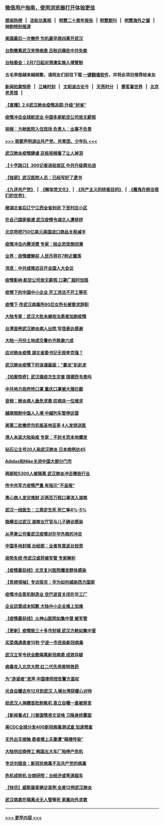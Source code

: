 ### [微信用户指南，使用浏览器打开体验更佳](https://github.com/gfw-breaker/banned-news1/blob/master/indexes/wechat-guide.md?t=0)
#### [禁闻热榜](热点新闻.md?t=0)  &nbsp;&nbsp;|&nbsp;&nbsp; [法轮功真相](https://github.com/gfw-breaker/truth/blob/master/README.md?t=0) &nbsp;&nbsp;|&nbsp;&nbsp; [明慧二十周年报告](https://github.com/gfw-breaker/mh-reports/blob/master/README.md?t=0) &nbsp;&nbsp;|&nbsp;&nbsp;[明慧期刊](https://github.com/gfw-breaker/mh-qikan) &nbsp;&nbsp;|&nbsp;&nbsp; [明慧海外之窗](https://github.com/gfw-breaker/mh-news/blob/master/README.md?t=0) &nbsp;&nbsp;|&nbsp;&nbsp; [神韵特别报道](https://github.com/gfw-breaker/mh-news/blob/master/shenyun.md?t=0)
#### [美国最后一次撤侨 包机最早周四离开武汉](../pages/nsc413/n11849395.md?t=02070002) 
#### [台胞撤离武汉夹带病患 吕秋远痛批中共失能](../pages/nsc413/n11849153.md?t=02070002) 
#### [台陆委会：2月7日起对港澳实施入境管制](../pages/nsc413/n11848681.md?t=02070002) 
#### 五毛举报越来越频繁，请网友们前往下载 [一键翻墙软件](https://github.com/gfw-breaker/ssr-accounts)，并将此项目推荐给亲友
#### [新闻拍案惊奇](https://github.com/gfw-breaker/banned-news1/blob/master/pages/link4.md) &nbsp;&nbsp;|&nbsp;&nbsp; [江峰时刻](https://github.com/gfw-breaker/banned-news1/blob/master/pages/link4.md) &nbsp;&nbsp;|&nbsp;&nbsp; [文昭谈古论今](https://github.com/gfw-breaker/banned-news1/blob/master/pages/link4.md) &nbsp;&nbsp;|&nbsp;&nbsp; [天亮时分](https://github.com/gfw-breaker/banned-news1/blob/master/pages/link4.md) &nbsp;&nbsp;|&nbsp;&nbsp; [萧茗看世界](https://github.com/gfw-breaker/banned-news1/blob/master/pages/link4.md) &nbsp;&nbsp;|&nbsp;&nbsp; [北京老茶馆](https://github.com/gfw-breaker/banned-news1/blob/master/pages/link4.md) &nbsp;&nbsp;|&nbsp;&nbsp; 
#### [【直播】2.6武汉肺炎疫情追踪:升级“封省”](../pages/nsc413/n11848948.md?t=02070002) 
#### [疫情冲击全球航空业 中国多家航空公司放无薪假](../pages/nsc413/n11849188.md?t=02070002) 
#### [视频：方舱医院入住现场 负责人：出事不负责](../pages/nsc413/n11845312.md?t=02070002) 
#### [>>> 我要声明退出共产党、共青团、少年队 <<<](https://github.com/begood0513/goodnews/blob/master/quit/letter.md) 
#### [武汉肺炎疫情肆虐 这些视频看了让人掉泪](../pages/nsc413/n11848904.md?t=02070002) 
#### [【十字路口】300记者进驻疫区 中共升级舆论战](../pages/nsc413/n11847578.md?t=02070002) 
#### [【独家】武汉医院人员：已经写好了遗书](../pages/nsc413/n11848942.md?t=02070002) 
#### [《九评共产党》](https://github.com/begood0513/9ping.md/blob/master/README.md) &nbsp;|&nbsp; [《解体党文化》](../../../../jtdwh.md/blob/master/README.md)  &nbsp;|&nbsp; [《共产主义的终极目的》](../../../../gczydzjmd.md/blob/master/README.md) &nbsp;|&nbsp; [《魔鬼在统治我们的世界》](../../../../mgztzwmdsj.md/blob/master/README.md) 
#### [继湖北省后辽宁江西全省封闭 下至村庄小区](../pages/nsc413/n11848814.md?t=02070002) 
#### [在自己国家偷渡 武汉疫情令湖北人遭排挤](../pages/nsc413/n11848737.md?t=02070002) 
#### [北京将把750亿美元美国进口商品关税减半](../pages/nsc413/n11848896.md?t=02070002) 
#### [疫情冲击内需消费 专家：陆企恐现倒闭潮](../pages/nsc413/n11849265.md?t=02070002) 
#### [业界：疫情缓解前 人民币将在7附近震荡](../pages/nsc413/n11848445.md?t=02070002) 
#### [消息：中共或推迟召开全国人大会议](../pages/nsc413/n11848698.md?t=02070002) 
#### [疫情影响 航空公司放无薪假 口罩厂超时加班](../pages/nsc413/n11848173.md?t=02070002) 
#### [疫情下的中国中小企业 开工违法不开工等死](../pages/nsc413/n11848520.md?t=02070002) 
#### [疫情下 传武汉病毒所80后女所长被要求辞职](../pages/nsc413/n11842494.md?t=02070002) 
#### [大陆专家：武汉大批未被收治患者加剧疫情](../pages/nsc413/n11848163.md?t=02070002) 
#### [台湾首例武汉肺炎病人出院 写信表达感谢](../pages/nsc413/n11848408.md?t=02070002) 
#### [大陆一月份土地成交量价齐跌逾六成](../pages/nsc413/n11847770.md?t=02070002) 
#### [应对肺炎疫情 湖北省委书记无视李克强？](../pages/nsc413/n11848018.md?t=02070002) 
#### [武汉肺炎疫情下的诙谐画面：“暴龙”趴趴走](../pages/nsc413/n11848057.md?t=02070002) 
#### [【拍案惊奇】武汉瘟疫次生灾害 瑞德西韦贵吗](../pages/nsc413/n11847587.md?t=02070002) 
#### [中共地方政府抢口罩 重庆口罩被大理拦截](../pages/nsc413/n11848150.md?t=02070002) 
#### [音频：肺炎病人垂危求救 叹病床一位难求](../pages/nsc413/n11847883.md?t=02070002) 
#### [越南限制中国人入境 中越列车暂停运营](../pages/nsc413/n11847844.md?t=02070002) 
#### [美第二批撤侨包机抵圣地亚哥 4人发烧送医](../pages/nsc413/n11847923.md?t=02070002) 
#### [港人未返大陆染疫 专家：不封关恐本地爆发](../pages/nsc413/n11848021.md?t=02070002) 
#### [钻石公主号20人染武汉肺炎 日本病例达45](../pages/nsc413/n11847823.md?t=02070002) 
#### [Adidas和Nike关闭中国大部分门市](../pages/nsc413/n11847720.md?t=02070002) 
#### [两邮轮5300人被隔离 武汉肺炎冲击哪些行业](../pages/nsc413/n11847456.md?t=02070002) 
#### [传中共军方疫情严重 有指示“不呈报”](../pages/nsc413/n11847828.md?t=02070002) 
#### [黑心商人发灾难财 近两百万假口罩流入湖南](../pages/nsc413/n11847794.md?t=02070002) 
#### [武汉一线医生：三周定生死 死亡率4%-5%](../pages/nsc413/n11847780.md?t=02070002) 
#### [隐瞒去过武汉 湖南女厅官与儿子确诊感染](../pages/nsc413/n11847669.md?t=02070002) 
#### [从苹果公司看武汉疫情对在华外商的冲击](../pages/nsc413/n11847586.md?t=02070002) 
#### [中国多地封城 台经部：业者有意返台投资](../pages/nsc413/n11847732.md?t=02070002) 
#### [局势失控 传武汉或将被军管 专家解析](../pages/nsc413/n11847458.md?t=02070002) 
#### [【疫情最前线】北京复兴医院爆发群体感染](../pages/nsc413/n11847626.md?t=02070002) 
#### [【思想领袖】专访班农：华为如何威胁西方国家](../pages/nsc413/n11847306.md?t=02070002) 
#### [疫情冲击客机制造业 空巴波音关闭在华工厂](../pages/nsc413/n11847550.md?t=02070002) 
#### [企业运营成未知数 大陆中小企业难上加难](../pages/nsc413/n11847477.md?t=02070002) 
#### [【疫情最前线】火神山医院如集中营 被军管](../pages/nsc413/n11847524.md?t=02070002) 
#### [【更新】疫情致三十多市封城 武汉方舱如集中营](../pages/nsc413/n11801312.md?t=02070002) 
#### [买菜偶遇患者15秒 宁波一市民染新冠病毒](../pages/nsc413/n11847294.md?t=02070002) 
#### [武汉立军令状全数隔离新冠病患 成效存疑](../pages/nsc413/n11847328.md?t=02070002) 
#### [病毒攻入北京大院 红二代先用美特效药](../pages/nsc413/n11847427.md?t=02070002) 
#### [为“造谣者”发声 中国律师控告警方滥权](../pages/nsc413/n11847326.md?t=02070002) 
#### [光良自曝去年12月到武汉 入境台湾获暖心对待](../pages/nsc413/n11847243.md?t=02070002) 
#### [给武汉人捐赠首批制氧机 袁立自曝一直被禁言](../pages/nsc413/n11846974.md?t=02070002) 
#### [【新闻看点】川普国情咨文说啥 习隐身终露面](../pages/nsc413/n11847016.md?t=02070002) 
#### [美CDC全球分发400新冠病毒测试盒 加速筛查](../pages/nsc413/n11847260.md?t=02070002) 
#### [无外出无接触 患者楼上夫妻遭“隔楼传染”](../pages/nsc413/n11847233.md?t=02070002) 
#### [大陆供应商停工 韩国五大车厂陷停产危机](../pages/nsc413/n11847062.md?t=02070002) 
#### [专访刘细良：新冠状病毒不及共产党的病毒](../pages/nsc413/n11847164.md?t=02070002) 
#### [危机成转机 台商研院：台经济或弯道超车](../pages/nsc413/n11846448.md?t=02070002) 
#### [【快讯】威斯康星确诊首例 全美12例武汉肺炎](../pages/nsc413/n11847162.md?t=02070002) 
#### [武汉病患在隔离点无人管等死 家属向外求救](../pages/nsc413/n11847020.md?t=02070002) 

----
#### [ >>> 更早内容 <<< ](../indexes/nsc413-earlier.md)
